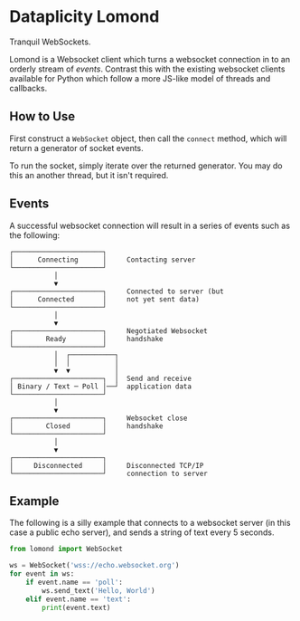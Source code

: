 # Dataplicity Lomond

Tranquil WebSockets.

Lomond is a Websocket client which turns a websocket connection in to
an orderly stream of _events_. Contrast this with the existing websocket
clients available for Python which follow a more JS-like model of
threads and callbacks.


## How to Use

First construct a `WebSocket` object, then call the `connect` method,
which will return a generator of socket events.

To run the socket, simply iterate over the returned generator. You may
do this an another thread, but it isn't required.


## Events

A successful websocket connection will result in a series of events
such as the following:

```
┌──────────────────────┐
│      Connecting      │     Contacting server
└──────────────────────┘
           │
           ▼
┌──────────────────────┐     Connected to server (but
│      Connected       │     not yet sent data)
└──────────────────────┘
           │
           ▼
┌──────────────────────┐     Negotiated Websocket
│        Ready         │     handshake
└──────────────────────┘
           │  ┌───────────┐
           │  │           │
           ▼  ▼           │
┌──────────────────────┐  │  Send and receive
│ Binary / Text ─ Poll │──┘  application data
└──────────────────────┘
           │
           ▼
┌──────────────────────┐     Websocket close
│        Closed        │     handshake
└──────────────────────┘
           │
           ▼
┌──────────────────────┐
│     Disconnected     │     Disconnected TCP/IP
└──────────────────────┘     connection to server
```


## Example

The following is a silly example that connects to a websocket server
(in this case a public echo server), and sends a string of text
every 5 seconds.


```python
from lomond import WebSocket

ws = WebSocket('wss://echo.websocket.org')
for event in ws:
    if event.name == 'poll':
        ws.send_text('Hello, World')
    elif event.name == 'text':
        print(event.text)
```



